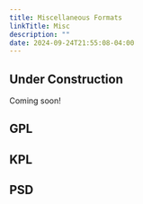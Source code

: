 ```yaml
---
title: Miscellaneous Formats
linkTitle: Misc
description: ""
date: 2024-09-24T21:55:08-04:00
---
```


## Under Construction

Coming soon!

## GPL

## KPL

## PSD
